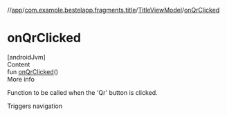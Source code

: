 //[app](../../index.md)/[com.example.bestelapp.fragments.title](../index.md)/[TitleViewModel](index.md)/[onQrClicked](on-qr-clicked.md)



# onQrClicked  
[androidJvm]  
Content  
fun [onQrClicked](on-qr-clicked.md)()  
More info  


Function to be called when the 'Qr' button is clicked.



Triggers navigation

  



